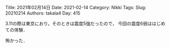 ﻿Title: 2021年02月14日
Date: 2021-02-14
Category: Nikki
Tags: 
Slug: 20210214
Authors: takala4
Day: 415



3.11の際は東京におり，そのときは震度5強だったので，
今回の震度6弱ははじめての体験．


怖かった．